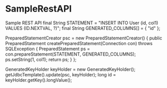 # SampleRestAPI
Sample REST API
final String STATEMENT = "INSERT INTO User (id, col1) VALUES (ID.NEXTVAL, ?)";
final String GENERATED_COLUMNS[] = { "id" };
        
PreparedStatementCreator psc = new PreparedStatementCreator() {
    public PreparedStatement createPreparedStatement(Connection con) throws SQLException {
        PreparedStatement ps = con.prepareStatement(STATEMENT, GENERATED_COLUMNS);
        ps.setString(1, col1);
        return ps;
    }
};
        
GeneratedKeyHolder keyHolder = new GeneratedKeyHolder();
getJdbcTemplate().update(psc, keyHolder);
long id = keyHolder.getKey().longValue();
